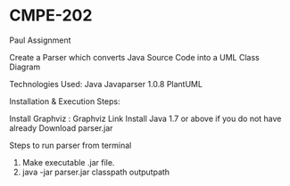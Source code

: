 # CMPE-202
Paul Assignment


Create a Parser which converts Java Source Code into a UML Class Diagram

Technologies Used:
Java
Javaparser 1.0.8
PlantUML

Installation & Execution Steps:

Install Graphviz : Graphviz Link
Install Java 1.7 or above if you do not have already
Download parser.jar 


Steps to run parser from terminal
1. Make executable .jar file.
2. java -jar parser.jar classpath outputpath
